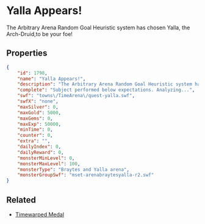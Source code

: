# Yalla Appears!

The Arbitrary Arena Random Goal Heuristic system has chosen Yalla, the Arch-Druid,to be your foe!

## Properties

```json
{
    "id": 1798,
    "name": "Yalla Appears!",
    "description": "The Arbitrary Arena Random Goal Heuristic system has chosen Yalla, the Arch-Druid,to be your foe!",
    "complete": "Subject performed below expectations. Analyzing...",
    "swf": "towns\/TimeArena\/quest-yalla.swf",
    "swfX": "none",
    "maxSilver": 0,
    "maxGold": 5000,
    "maxGems": 0,
    "maxExp": 50000,
    "minTime": 0,
    "counter": 0,
    "extra": "",
    "dailyIndex": 0,
    "dailyReward": 0,
    "monsterMinLevel": 0,
    "monsterMaxLevel": 100,
    "monsterType": "Braytes and Yalla arena",
    "monsterGroupSwf": "mset-arenabraytesyalla-r2.swf"
}
```

## Related

- [Timewarped Medal](../items/18514-timewarped-medal.md)

